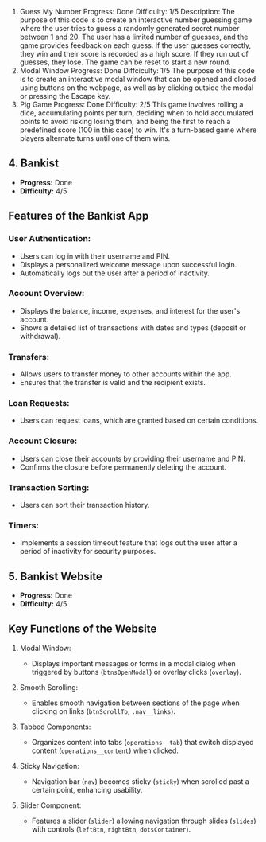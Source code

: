 1. Guess My Number
   Progress: Done
   Difficulty: 1/5
   Description: The purpose of this code is to create an interactive number guessing game where the user tries to guess a randomly generated secret number between 1 and 20. The user has a limited number of guesses, and the game provides feedback on each guess. If the user guesses correctly, they win and their score is recorded as a high score. If they run out of guesses, they lose. The game can be reset to start a new round.
2. Modal Window
   Progress: Done
   Diffciculty: 1/5
   The purpose of this code is to create an interactive modal window that can be opened and closed using buttons on the webpage, as well as by clicking outside the modal or pressing the Escape key.
3. Pig Game
   Progress: Done
   Difficulty: 2/5
   This game involves rolling a dice, accumulating points per turn, deciding when to hold accumulated points to avoid risking losing them, and being the first to reach a predefined score (100 in this case) to win. It's a turn-based game where players alternate turns until one of them wins.

## 4. Bankist

- **Progress:** Done
- **Difficulty:** 4/5

## Features of the Bankist App

### User Authentication:

- Users can log in with their username and PIN.
- Displays a personalized welcome message upon successful login.
- Automatically logs out the user after a period of inactivity.

### Account Overview:

- Displays the balance, income, expenses, and interest for the user's account.
- Shows a detailed list of transactions with dates and types (deposit or withdrawal).

### Transfers:

- Allows users to transfer money to other accounts within the app.
- Ensures that the transfer is valid and the recipient exists.

### Loan Requests:

- Users can request loans, which are granted based on certain conditions.

### Account Closure:

- Users can close their accounts by providing their username and PIN.
- Confirms the closure before permanently deleting the account.

### Transaction Sorting:

- Users can sort their transaction history.

### Timers:

- Implements a session timeout feature that logs out the user after a period of inactivity for security purposes.

## 5. Bankist Website

- **Progress:** Done
- **Difficulty:** 4/5

## Key Functions of the Website

1. Modal Window:

   - Displays important messages or forms in a modal dialog when triggered by buttons (`btnsOpenModal`) or overlay clicks (`overlay`).

2. Smooth Scrolling:

   - Enables smooth navigation between sections of the page when clicking on links (`btnScrollTo`, `.nav__links`).

3. Tabbed Components:

   - Organizes content into tabs (`operations__tab`) that switch displayed content (`operations__content`) when clicked.

4. Sticky Navigation:

   - Navigation bar (`nav`) becomes sticky (`sticky`) when scrolled past a certain point, enhancing usability.

5. Slider Component:
   - Features a slider (`slider`) allowing navigation through slides (`slides`) with controls (`leftBtn`, `rightBtn`, `dotsContainer`).
